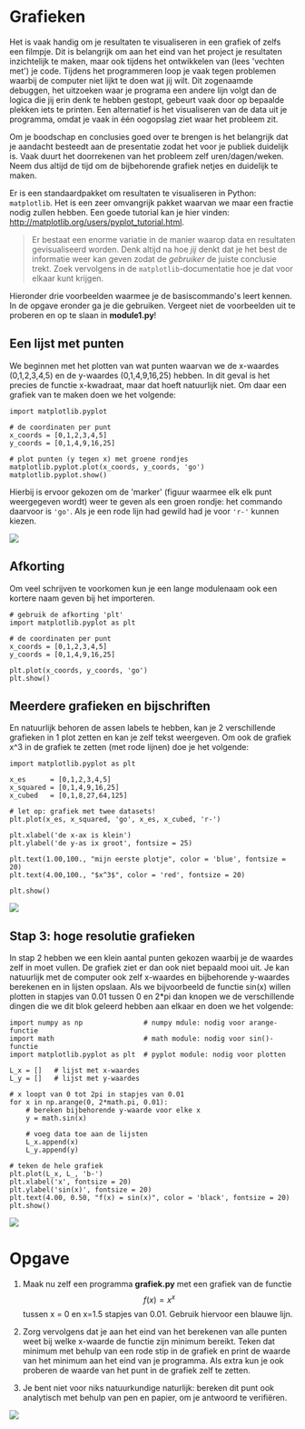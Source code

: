 # Grafieken

Het is vaak handig om je resultaten te visualiseren in een grafiek of zelfs een filmpje. Dit is belangrijk om aan het eind van het project je resultaten inzichtelijk te maken, maar ook tijdens het ontwikkelen van (lees 'vechten met') je code. Tijdens het programmeren loop je vaak tegen problemen waarbij de computer niet lijkt te doen wat jij wilt. Dit zogenaamde debuggen, het uitzoeken waar je programa een andere lijn volgt dan de logica die jij erin denk te hebben gestopt, gebeurt vaak door op bepaalde plekken iets te printen. Een alternatief is het visualiseren van de data uit je programma, omdat je vaak in één oogopslag ziet waar het probleem zit.

Om je boodschap en conclusies goed over te brengen is het belangrijk dat je aandacht besteedt aan de presentatie zodat het voor je publiek duidelijk is. Vaak duurt het doorrekenen van het probleem zelf uren/dagen/weken. Neem dus altijd de tijd om de bijbehorende grafiek netjes en duidelijk te maken.

Er is een standaardpakket om resultaten te visualiseren in Python: `matplotlib`. Het is een zeer omvangrijk pakket waarvan we maar een fractie nodig zullen hebben. Een goede tutorial kan je hier vinden: <http://matplotlib.org/users/pyplot_tutorial.html>.

> Er bestaat een enorme variatie in de manier waarop data en resultaten gevisualiseerd worden. Denk altijd na hoe *jij* denkt dat je het best de informatie weer kan geven zodat de *gebruiker* de juiste conclusie trekt. Zoek vervolgens in de `matplotlib`-documentatie hoe je dat voor elkaar kunt krijgen.

Hieronder drie voorbeelden waarmee je de basiscommando's leert kennen. In de opgave eronder ga je die gebruiken. Vergeet niet de voorbeelden uit te proberen en op te slaan in **module1.py**!

## Een lijst met punten

We beginnen met het plotten van wat punten waarvan we de x-waardes (0,1,2,3,4,5) en de y-waardes (0,1,4,9,16,25) hebben. In dit geval is het precies de functie x-kwadraat, maar dat hoeft natuurlijk niet. Om daar een grafiek van te maken doen we het volgende:

    import matplotlib.pyplot
	
    # de coordinaten per punt
    x_coords = [0,1,2,3,4,5]
    y_coords = [0,1,4,9,16,25]
	
    # plot punten (y tegen x) met groene rondjes
    matplotlib.pyplot.plot(x_coords, y_coords, 'go')
    matplotlib.pyplot.show()

Hierbij is ervoor gekozen om de 'marker' (figuur waarmee elk elk punt weergegeven wordt) weer te geven als een groen rondje: het commando daarvoor is `'go'`. Als je een rode lijn had gewild had je voor `'r-'` kunnen kiezen. 

![](plotje1.png)

## Afkorting

Om veel schrijven te voorkomen kun je een lange modulenaam ook een kortere naam geven bij het importeren.

    # gebruik de afkorting 'plt'
    import matplotlib.pyplot as plt
	
    # de coordinaten per punt
    x_coords = [0,1,2,3,4,5]
    y_coords = [0,1,4,9,16,25]
	
    plt.plot(x_coords, y_coords, 'go')
    plt.show()

## Meerdere grafieken en bijschriften

En natuurlijk behoren de assen labels te hebben, kan je 2 verschillende grafieken in 1 plot zetten en kan je zelf tekst weergeven. Om ook de grafiek x^3 in de grafiek te zetten (met rode lijnen) doe je het volgende:

    import matplotlib.pyplot as plt
	
    x_es      = [0,1,2,3,4,5]
    x_squared = [0,1,4,9,16,25]
	x_cubed   = [0,1,8,27,64,125]
	
    # let op: grafiek met twee datasets!
	plt.plot(x_es, x_squared, 'go', x_es, x_cubed, 'r-')
	
	plt.xlabel('de x-ax is klein')
	plt.ylabel('de y-as ix groot', fontsize = 25)
    
	plt.text(1.00,100., "mijn eerste plotje", color = 'blue', fontsize = 20)
	plt.text(4.00,100., "$x^3$", color = 'red', fontsize = 20)
    
	plt.show()

![](plotje2.png)

## Stap 3: hoge resolutie grafieken

In stap 2 hebben we een klein aantal punten gekozen waarbij je de waardes 
zelf in moet vullen. De grafiek ziet er dan ook niet bepaald mooi uit. Je kan natuurlijk met de computer ook zelf x-waardes en bijbehorende y-waardes berekenen en in lijsten opslaan. Als we bijvoorbeeld de functie sin(x) willen plotten in stapjes van 0.01 tussen 0 en 2*pi dan knopen we de verschillende dingen die we dit blok geleerd hebben aan elkaar en doen we het volgende:

    import numpy as np               # numpy mdule: nodig voor arange-functie
    import math                      # math module: nodig voor sin()-functie
    import matplotlib.pyplot as plt  # pyplot module: nodig voor plotten

    L_x = []   # lijst met x-waardes
    L_y = []   # lijst met y-waardes

    # x loopt van 0 tot 2pi in stapjes van 0.01
    for x in np.arange(0, 2*math.pi, 0.01):
        # bereken bijbehorende y-waarde voor elke x
    	y = math.sin(x)
        
        # voeg data toe aan de lijsten
    	L_x.append(x)
    	L_y.append(y)
    
    # teken de hele grafiek
    plt.plot(L_x, L_, 'b-')
    plt.xlabel('x', fontsize = 20)
    plt.ylabel('sin(x)', fontsize = 20)
    plt.text(4.00, 0.50, "f(x) = sin(x)", color = 'black', fontsize = 20)
    plt.show()

![](plotje3.png)

# Opgave

1. Maak nu zelf een programma **grafiek.py** met een grafiek van de functie $$f(x) = x^x$$ tussen x = 0 en x=1.5 stapjes van 0.01. Gebruik hiervoor een blauwe lijn.

2. Zorg vervolgens dat je aan het eind van het berekenen van alle punten weet bij welke x-waarde de functie zijn minimum bereikt. Teken dat minimum met behulp van een rode stip in de grafiek en print de waarde van het minimum aan het eind van je programma. Als extra kun je ook proberen de waarde van het punt in de grafiek zelf te zetten.

3. Je bent niet voor niks natuurkundige naturlijk: bereken dit punt ook analytisch met behulp van pen en papier, om je antwoord te verifiëren.

![](plotje4.png)
